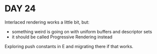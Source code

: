 # DAY 24

Interlaced rendering works a little bit, but:

- something weird is going on with uniform buffers and descriptor sets
- it should be called Progressive Rendering instead

Exploring push constants in E and migrating there if that works.
